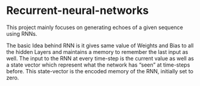 # Recurrent-neural-networks
This project mainly focuses on generating echoes of a given sequence using RNNs.



The basic Idea behind RNN is it gives same value of Weights and Bias to all the hidden Layers and maintains a memory to remember the last input as well.
The input to the RNN at every time-step is the current value as well as a state vector which represent what the network has “seen” at time-steps before. This state-vector is the encoded memory of the RNN, initially set to zero.


